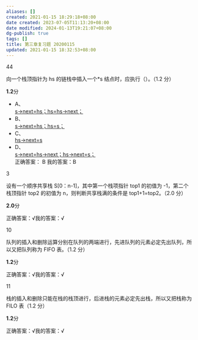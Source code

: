 ```yaml
---
aliases: []
created: 2021-01-15 18:29:18+08:00
date created: 2023-07-05T11:13:20+08:00
date modified: 2024-01-13T19:21:07+08:00
dg-publish: true
tags: []
title: 第三章复习题 20200115
updated: 2021-01-15 18:32:53+08:00
---
```


44

向一个栈顶指针为 hs 的链栈中插入一个\*s 结点时，应执行（）。（1.2 分）

**1.2**分
- A、  
  [s-\>next=hs；hs=hs-\>next；](javascript:void(0);)
- B、  
  [s-\>next=hs；hs=s；](javascript:void(0);)
- C、  
  [hs-\>next=s](javascript:void(0);)
- D、  
  [s-\>next=hs-\>next；hs-\>next=s；](javascript:void(0);)  
正确答案： B 我的答案：B

3

设有一个顺序共享栈 S\[0：n-1\]，其中第一个栈项指针 top1 的初值为 -1，第二个栈顶指针 top2 的初值为 n，则判断共享栈满的条件是 top1+1=top2。（2.0 分）

**2.0**分

正确答案：√我的答案：√

10

队列的插入和删除运算分别在队列的两端进行，先进队列的元素必定先出队列，所以又把队列称为 FIFO 表。（1.2 分）

**1.2**分

正确答案：√我的答案：√

11

栈的插入和删除只能在栈的栈顶进行，后进栈的元素必定先出栈，所以又把栈称为 FILO 表（1.2 分）

**1.2**分

正确答案：√我的答案：√